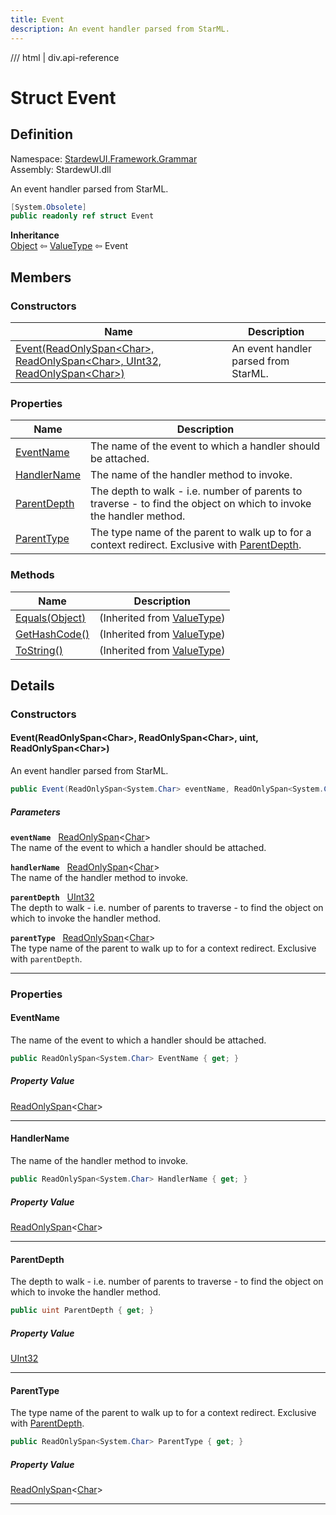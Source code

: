 ```yaml
---
title: Event
description: An event handler parsed from StarML.
---
```


<link rel="stylesheet" href="/StardewUI/stylesheets/reference.css" />

/// html | div.api-reference

# Struct Event

## Definition

<div class="api-definition" markdown>

Namespace: [StardewUI.Framework.Grammar](index.md)  
Assembly: StardewUI.dll  

</div>

An event handler parsed from StarML.

```cs
[System.Obsolete]
public readonly ref struct Event
```

**Inheritance**  
[Object](https://learn.microsoft.com/en-us/dotnet/api/system.object) ⇦ [ValueType](https://learn.microsoft.com/en-us/dotnet/api/system.valuetype) ⇦ Event

## Members

### Constructors

 | Name | Description |
| --- | --- |
| [Event(ReadOnlySpan&lt;Char&gt;, ReadOnlySpan&lt;Char&gt;, UInt32, ReadOnlySpan&lt;Char&gt;)](#eventreadonlyspanchar-readonlyspanchar-uint-readonlyspanchar) | An event handler parsed from StarML. | 

### Properties

 | Name | Description |
| --- | --- |
| [EventName](#eventname) | The name of the event to which a handler should be attached. | 
| [HandlerName](#handlername) | The name of the handler method to invoke. | 
| [ParentDepth](#parentdepth) | The depth to walk - i.e. number of parents to traverse - to find the object on which to invoke the handler method. | 
| [ParentType](#parenttype) | The type name of the parent to walk up to for a context redirect. Exclusive with [ParentDepth](event.md#parentdepth). | 

### Methods

 | Name | Description |
| --- | --- |
| [Equals(Object)](https://learn.microsoft.com/en-us/dotnet/api/system.valuetype.equals) | <span class="muted" markdown>(Inherited from [ValueType](https://learn.microsoft.com/en-us/dotnet/api/system.valuetype))</span> | 
| [GetHashCode()](https://learn.microsoft.com/en-us/dotnet/api/system.valuetype.gethashcode) | <span class="muted" markdown>(Inherited from [ValueType](https://learn.microsoft.com/en-us/dotnet/api/system.valuetype))</span> | 
| [ToString()](https://learn.microsoft.com/en-us/dotnet/api/system.valuetype.tostring) | <span class="muted" markdown>(Inherited from [ValueType](https://learn.microsoft.com/en-us/dotnet/api/system.valuetype))</span> | 

## Details

### Constructors

#### Event(ReadOnlySpan&lt;Char&gt;, ReadOnlySpan&lt;Char&gt;, uint, ReadOnlySpan&lt;Char&gt;)

An event handler parsed from StarML.

```cs
public Event(ReadOnlySpan<System.Char> eventName, ReadOnlySpan<System.Char> handlerName, uint parentDepth, ReadOnlySpan<System.Char> parentType);
```

##### Parameters

**`eventName`** &nbsp; [ReadOnlySpan](https://learn.microsoft.com/en-us/dotnet/api/system.readonlyspan-1)<[Char](https://learn.microsoft.com/en-us/dotnet/api/system.char)>  
The name of the event to which a handler should be attached.

**`handlerName`** &nbsp; [ReadOnlySpan](https://learn.microsoft.com/en-us/dotnet/api/system.readonlyspan-1)<[Char](https://learn.microsoft.com/en-us/dotnet/api/system.char)>  
The name of the handler method to invoke.

**`parentDepth`** &nbsp; [UInt32](https://learn.microsoft.com/en-us/dotnet/api/system.uint32)  
The depth to walk - i.e. number of parents to traverse - to find the object on which to invoke the handler method.

**`parentType`** &nbsp; [ReadOnlySpan](https://learn.microsoft.com/en-us/dotnet/api/system.readonlyspan-1)<[Char](https://learn.microsoft.com/en-us/dotnet/api/system.char)>  
The type name of the parent to walk up to for a context redirect. Exclusive with `parentDepth`.

-----

### Properties

#### EventName

The name of the event to which a handler should be attached.

```cs
public ReadOnlySpan<System.Char> EventName { get; }
```

##### Property Value

[ReadOnlySpan](https://learn.microsoft.com/en-us/dotnet/api/system.readonlyspan-1)<[Char](https://learn.microsoft.com/en-us/dotnet/api/system.char)>

-----

#### HandlerName

The name of the handler method to invoke.

```cs
public ReadOnlySpan<System.Char> HandlerName { get; }
```

##### Property Value

[ReadOnlySpan](https://learn.microsoft.com/en-us/dotnet/api/system.readonlyspan-1)<[Char](https://learn.microsoft.com/en-us/dotnet/api/system.char)>

-----

#### ParentDepth

The depth to walk - i.e. number of parents to traverse - to find the object on which to invoke the handler method.

```cs
public uint ParentDepth { get; }
```

##### Property Value

[UInt32](https://learn.microsoft.com/en-us/dotnet/api/system.uint32)

-----

#### ParentType

The type name of the parent to walk up to for a context redirect. Exclusive with [ParentDepth](event.md#parentdepth).

```cs
public ReadOnlySpan<System.Char> ParentType { get; }
```

##### Property Value

[ReadOnlySpan](https://learn.microsoft.com/en-us/dotnet/api/system.readonlyspan-1)<[Char](https://learn.microsoft.com/en-us/dotnet/api/system.char)>

-----

